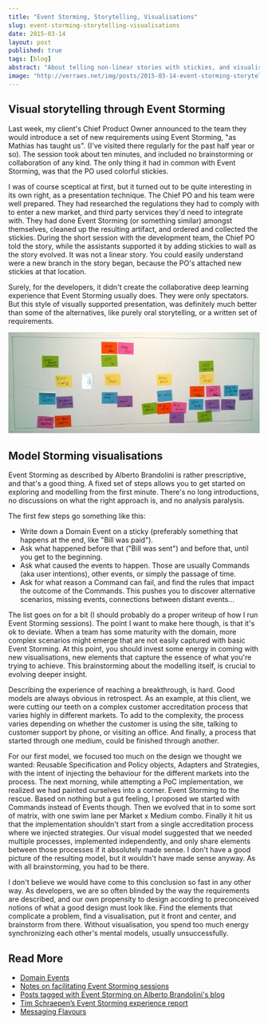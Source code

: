 ```yaml
---
title: "Event Storming, Storytelling, Visualisations"
slug: event-storming-storytelling-visualisations
date: 2015-03-14
layout: post
published: true
tags: [blog]
abstract: "About telling non-linear stories with stickies, and visualising complications in Event Stormed models."
image: "http://verraes.net/img/posts/2015-03-14-event-storming-storytelling-visualisations/storytelling.jpg"
---
```



## Visual storytelling through Event Storming

Last week, my client's Chief Product Owner announced to the team they would introduce a set of new requirements using Event Storming, "as Mathias has taught us". (I've visited there regularly for the past half year or so). The session took about ten minutes, and included no brainstorming or collaboration of any kind. The only thing it had in common with Event Storming, was that the PO used colorful stickies.

I was of course sceptical at first, but it turned out to be quite interesting in its own right, as a presentation technique. The Chief PO and his team were well prepared. They had researched the regulations they had to comply with to enter a new market, and third party services they'd need to integrate with. They had done Event Storming (or something similar) amongst themselves, cleaned up the resulting artifact, and ordered and collected the stickies. During the short session with the development team, the Chief PO told the story, while the assistants supported it by adding stickies to wall as the story evolved. It was not a linear story. You could easily understand were a new branch in the story began, because the PO's attached new stickies at that location. 

Surely, for the developers, it didn't create the collaborative deep learning experience that Event Storming usually does. They were only spectators. But this style of visually supported presentation, was definitely much better than some of the alternatives, like purely oral storytelling, or a written set of requirements.  

<img src="/img/posts/2015-03-14-event-storming-storytelling-visualisations/storytelling.jpg" alt="Storytelling">

## Model Storming visualisations

Event Storming as described by Alberto Brandolini is rather prescriptive, and that's a good thing. A fixed set of steps allows you to get started on exploring and modelling from the first minute. There's no long introductions, no discussions on what the right approach is, and no analysis paralysis. 

The first few steps go something like this:

- Write down a Domain Event on a sticky (preferably something that happens at the end, like "Bill was paid"). 
- Ask what happened before that ("Bill was sent") and before that, until you get to the beginning. 
- Ask what caused the events to happen. Those are usually Commands (aka user intentions), other events, or simply the passage of time. 
- Ask for what reason a Command can fail, and find the rules that impact the outcome of the Commands. This pushes you to discover alternative scenarios, missing events, connections between distant events...

The list goes on for a bit (I should probably do a proper writeup of how I run Event Storming sessions). The point I want to make here though, is that it's ok to deviate. When a team has some maturity with the domain, more complex scenarios might emerge that are not easily captured with basic Event Storming. At this point, you should invest some energy in coming with new visualisations, new elements that capture the essence of what you're trying to achieve. This brainstorming about the modelling itself, is crucial to evolving deeper insight. 

Describing the experience of reaching a breakthrough, is hard. Good models are always obvious in retrospect. As an example, at this client, we were cutting our teeth on a complex customer accreditation process that varies highly in different markets. To add to the complexity, the process varies depending on whether the customer is using the site, talking to customer support by phone, or visiting an office. And finally, a process that started through one medium, could be finished through another. 

For our first model, we focused too much on the design we thought we wanted: Reusable Specification and Policy objects, Adapters and Strategies, with the intent of injecting the behaviour for the different markets into the process. The next morning, while attempting a PoC implementation, we realized we had painted ourselves into a corner. Event Storming to the rescue. Based on nothing but a gut feeling, I proposed we started with Commands instead of Events though. Then we evolved that in to some sort of matrix, with one swim lane per Market x Medium combo. Finally it hit us that the implementation shouldn't start from a single accreditation process where we injected strategies. Our visual model suggested that we needed multiple processes, implemented independently, and only share elements between those processes if it absolutely made sense. I don't have a good picture of the resulting model, but it wouldn't have made sense anyway. As with all brainstorming, you had to be there.
 
I don't believe we would have come to this conclusion so fast in any other way. As developers, we are so often blinded by the way the requirements are described, and our own propensity to design according to preconceived notions of what a good design must look like. Find the elements that complicate a problem, find a visualisation, put it front and center, and brainstorm from there. Without visualisation, you spend too much energy synchronizing each other's mental models, usually unsuccessfully. 


## Read More

- [Domain Events](/2014/11/domain-events/)
- [Notes on facilitating Event Storming sessions](/2013/08/facilitating-event-storming/)
- [Posts tagged with Event Storming on Alberto Brandolini's blog](http://ziobrando.blogspot.be/search/label/EventStorming)
- [Tim Schraepen’s Event Storming experience report](http://sch3lp.github.io/2014/07/12/event-storming-exercise/)
- [Messaging Flavours](/2015/01/messaging-flavours/)
